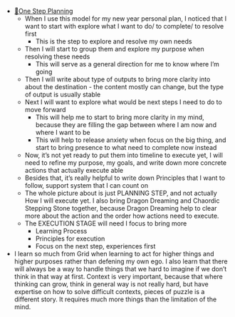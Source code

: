 - [🌱One Step Planning](<🌱One Step Planning.md>)
    - When I use this model for my new year personal plan, I noticed that I want to start with explore what I want to do/ to complete/ to resolve first 
        - This is the step to explore and resolve my own needs 
    - Then I will start to group them and explore my purpose when resolving these needs
        - This will serve as a general direction for me to know where I’m going
    - Then I will write about type of outputs to bring more clarity into about the destination - the content mostly can change, but the type of output is usually stable
    - Next I will want to explore what would be next steps I need to do to move forward 
        - This will help me to start to bring more clarity in my mind, because they are filling the gap between where I am now and where I want to be
        - This will help to release anxiety when focus on the big thing, and start to bring presence to what need to complete now instead
    - Now, it’s not yet ready to put them into timeline to execute yet, I will need to refine my purpose, my goals, and write down more concrete actions that actually execute able
    - Besides that, it’s really helpful to write down Principles that I want to follow, support system that I can count on
    - The whole picture about is just PLANNING STEP, and not actually How I will execute yet. I also bring Dragon Dreaming and Chaordic Stepping Stone together, because Dragon Dreaming help to clear more about the action and the order how actions need to execute.
    - The EXECUTION STAGE will need I focus to bring more
        - Learning Process
        - Principles for execution
        - Focus on the next step, experiences first
- I learn so much from Grid when learning to act for higher things and higher purposes rather than defening my own ego. I also learn that there will always be a way to handle things that we hard to imagine if we don’t think in that way at first. Context is very important, because that where thinking can grow, think in general way is not really hard, but have expertise on how to solve difficult contexts, pieces of puzzle is a different story. It requires much more things than the limitation of the mind.
